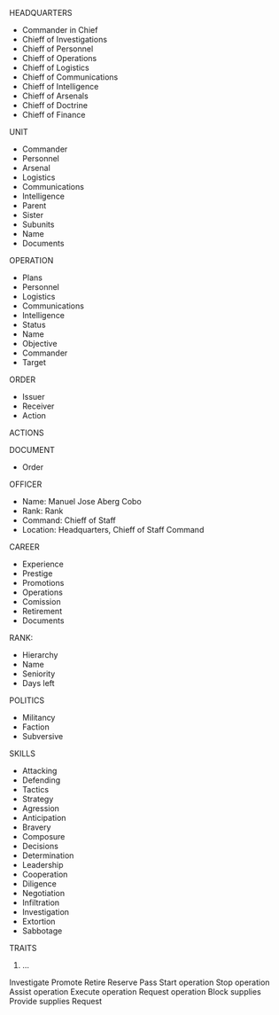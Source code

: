
HEADQUARTERS
- Commander in Chief
- Chieff of Investigations
- Chieff of Personnel
- Chieff of Operations
- Chieff of Logistics 
- Chieff of Communications
- Chieff of Intelligence
- Chieff of Arsenals
- Chieff of Doctrine
- Chieff of Finance

UNIT
- Commander
- Personnel
- Arsenal
- Logistics
- Communications
- Intelligence
- Parent
- Sister
- Subunits
- Name
- Documents

OPERATION
- Plans 
- Personnel
- Logistics
- Communications
- Intelligence
- Status
- Name
- Objective
- Commander
- Target

ORDER
- Issuer
- Receiver
- Action

ACTIONS

DOCUMENT
- Order

OFFICER
- Name: Manuel Jose Aberg Cobo
- Rank: Rank
- Command: Chieff of Staff
- Location: Headquarters, Chieff of Staff Command

CAREER
- Experience
- Prestige
- Promotions
- Operations
- Comission
- Retirement
- Documents

RANK:
- Hierarchy
- Name
- Seniority
- Days left

POLITICS
- Militancy
- Faction
- Subversive

SKILLS
- Attacking
- Defending
- Tactics
- Strategy
- Agression
- Anticipation
- Bravery
- Composure
- Decisions
- Determination
- Leadership
- Cooperation
- Diligence
- Negotiation
- Infiltration
- Investigation
- Extortion
- Sabbotage

TRAITS
1. ...

Investigate
Promote
Retire
Reserve
Pass
Start operation
Stop operation
Assist operation
Execute operation
Request operation
Block supplies
Provide supplies
Request